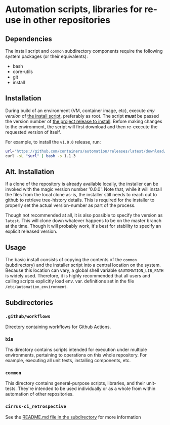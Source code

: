 # Automation scripts, libraries for re-use in other repositories


## Dependencies

The install script and `common` subdirectory components require the following
system packages (or their equivalents):

* bash
* core-utils
* git
* install


## Installation

During build of an environment (VM, container image, etc), execute *any version*
of [the install
script](https://github.com/containers/automation/releases/download/latest/install_automation.sh),
preferably as root.  The script ***must*** be passed the version number of [the project
release to install](https://github.com/containers/automation/releases).  Before making
changes to the environment, the script will first download and then re-execute
the requested version of itself.

For example, to install the `v1.0.0` release, run:
```sh
url='https://github.com/containers/automation/releases/latest/download/install_automation.sh'
curl -sL "$url" | bash -s 1.1.3
```

## Alt. Installation

If a clone of the repository is already available locally, the installer can be invoked
with the magic version number '0.0.0'.  Note that, while it will install the files
from the local clone as-is, the installer still needs to reach out to github to
retrieve tree-history details.  This is required for the installer to properly
set the actual version-number as part of the process.

Though not recommended at all, it is also possible to specify the version as
`latest`.  This will clone down whatever happens to be on the master branch
at the time.  Though it will probably work, it's best for stability to specify
an explicit released version.

## Usage

The basic install consists of copying the contents of the `common` (subdirectory) and
the installer script into a central location on the system.  Because this location
can vary, a global shell variable `$AUTOMATION_LIB_PATH` is widely used.  Therefore,
it is highly recommended that all users and calling scripts explicitly load
env. var.  definitions set in the file `/etc/automation_environment`.


## Subdirectories

### `.github/workflows`

Directory containing workflows for Github Actions.

### `bin`

Ths directory contains scripts intended for execution under multiple environments,
pertaining to operations on this whole repository.  For example, executing all
unit tests, installing components, etc.

### `common`

This directory contains general-purpose scripts, libraries, and their unit-tests.
They're intended to be used individually or as a whole from within automation of
other repositories.

### `cirrus-ci_retrospective`

See the [README.md file in the subdirectory](cirrus-ci_retrospective/README.md) for more information
